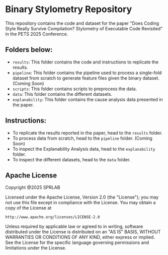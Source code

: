 # Binary Stylometry Repository

This repository contains the code and dataset for the paper "Does Coding Style Really Survive Compilation?
Stylometry of Executable Code Revisited" in the PETS 2025 Conference. 

## Folders below:

- ```results```: This folder contains the code and instructions to replicate the results.
- ```pipeline```: This folder contains the pipeline used to process a single-fold dataset from scratch to generate feature files given the binary dataset. (Coming Soon)
- ```scripts```: This folder contains scripts to preprocess the data. 
- ```data```: This folder contains the different datasets.
- ```explanability```: This folder contains the cause analysis data presented in the paper.


## Instructions:

- To replicate the results reported in the paper, head to the ```results``` folder.
- To process data from scratch, head to the ```pipeline``` folder. (Coming Soon)
- To inspect the Explanability Analysis data, head to the ```explanability``` folder.
- To inspect the different datasets, head to the ```data``` folder.

## Apache License
Copyright @2025 SPRLAB

Licensed under the Apache License, Version 2.0 (the "License");
you may not use this file except in compliance with the License.
You may obtain a copy of the License at

    http://www.apache.org/licenses/LICENSE-2.0

Unless required by applicable law or agreed to in writing, software
distributed under the License is distributed on an "AS IS" BASIS,
WITHOUT WARRANTIES OR CONDITIONS OF ANY KIND, either express or implied.
See the License for the specific language governing permissions and
limitations under the License.
